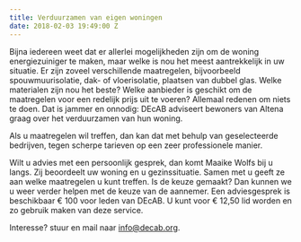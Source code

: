 ```yaml
---
title: Verduurzamen van eigen woningen
date: 2018-02-03 19:49:00 Z
---
```


Bijna iedereen weet dat er allerlei mogelijkheden zijn om de woning energiezuiniger te maken, maar welke is nou het meest aantrekkelijk in uw situatie. Er zijn zoveel verschillende maatregelen, bijvoorbeeld spouwmuurisolatie, dak- of vloerisolatie, plaatsen van dubbel glas. Welke materialen zijn nou het beste? Welke aanbieder is geschikt om de maatregelen voor een redelijk prijs uit te voeren? Allemaal redenen om niets te doen. Dat is jammer en onnodig: DEcAB adviseert bewoners van Altena graag over het verduurzamen van hun woning.

Als u maatregelen wil treffen, dan kan dat met behulp van geselecteerde bedrijven, tegen scherpe tarieven op een zeer professionele manier.

Wilt u advies met een persoonlijk gesprek, dan komt Maaike Wolfs bij u langs. Zij beoordeelt uw woning en u gezinssituatie. Samen met u geeft ze aan welke maatregelen u kunt treffen. Is de keuze gemaakt? Dan kunnen we u weer verder helpen met de keuze van de aannemer. Een adviesgesprek is beschikbaar € 100 voor leden van DEcAB. U kunt voor € 12,50 lid worden en zo gebruik maken van deze service.

Interesse? stuur en mail naar info@decab.org.